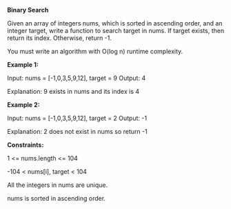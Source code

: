 **Binary Search**

Given an array of integers nums, which is sorted in ascending order, 
and an integer target, write a function to search target in nums. 
If target exists, then return its index. 
Otherwise, return -1.

You must write an algorithm with O(log n) runtime complexity.

 

**Example 1:**

Input: nums = [-1,0,3,5,9,12], target = 9
Output: 4


Explanation: 9 exists in nums and its index is 4



**Example 2:**

Input: nums = [-1,0,3,5,9,12], target = 2
Output: -1


Explanation: 2 does not exist in nums so return -1
 


**Constraints:**

1 <= nums.length <= 104


-104 < nums[i], target < 104


All the integers in nums are unique.


nums is sorted in ascending order.

